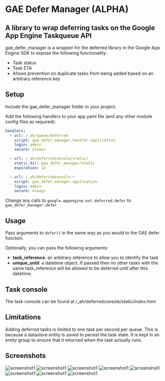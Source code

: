 GAE Defer Manager (ALPHA)
========================

## A library to wrap deferring tasks on the Google App Engine Taskqueue API

gae_defer_manager is a wrapper for the deferred library in the Google App Engine SDK to expose the following functionality:

* Task status
* Task ETA
* Allows prevention on duplicate tasks from being added based on an arbitrary reference key


## Setup

Include the gae_defer_manager folder in your project.

Add the following handlers to your app.yaml file (and any other module config files as required):

```yaml
handlers:
  - url: /_ah/queue/deferred
    script: gae_defer_manager.handler.application
    login: admin
    secure: always

  - url: /_ah/deferredconsole/static/
    static_dir: gae_defer_manager/static
    expiration: 1d

  - url: /_ah/deferredconsole.*
    script: gae_defer_manager.application
    login: admin
    secure: always
```

Change any calls to `google.appengine.ext.deferred.defer` to `gae_defer_manager.defer`

## Usage

Pass arguments to `defer()` in the same way as you would to the GAE defer function.

Optionally, you can pass the following arguments:

- **task_reference**: an arbitrary reference to allow you to identify the task
- **unique_until**: a datetime object. If passed then no other tasks with the same task_reference will be allowed to be deferred until after this datetime.

## Task console

The task console can be found at /_ah/deferredconsole/static/index.html

## Limitations

Adding deferred tasks is limited to one task per second per queue. This is because a datastore entity is saved to persist the task state. It is kept in an entity group to ensure that it returned when the task actually runs.

Screenshots
-----------

![screenshot1](/../screenshots/_screenshots/1.png?raw=true)
![screenshot1](/../screenshots/_screenshots/2.png?raw=true)
![screenshot1](/../screenshots/_screenshots/3.png?raw=true)
![screenshot1](/../screenshots/_screenshots/4.png?raw=true)
![screenshot1](/../screenshots/_screenshots/5.png?raw=true)
![screenshot1](/../screenshots/_screenshots/6.png?raw=true)
![screenshot1](/../screenshots/_screenshots/7.png?raw=true)
![screenshot1](/../screenshots/_screenshots/8.png?raw=true)
